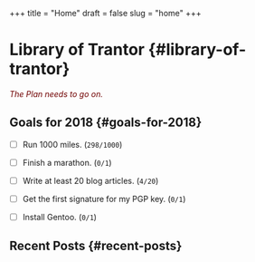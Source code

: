 +++
title = "Home"
draft = false
slug = "home"
+++

# Library of Trantor {#library-of-trantor}

_<span style="color:#700000;">The Plan needs to go on.</span>_


## Goals for 2018 {#goals-for-2018}

-   [ ] Run 1000 miles. (`298/1000`)
-   [ ] Finish a marathon. (`0/1`)
-   [ ] Write at least 20 blog articles. (`4/20`)
-   [ ] Get the first signature for my PGP key. (`0/1`)
-   [ ] Install Gentoo. (`0/1`)


## Recent Posts {#recent-posts}